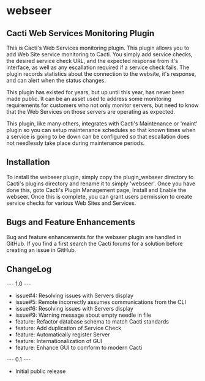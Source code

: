 # webseer

## Cacti Web Services Monitoring Plugin

This is Cacti's Web Services monitoring plugin. This plugin allows you to add Web Site service monitoring to Cacti. You simply add service checks, the desired service check URL, and the expected response from it's interface, as well as any escallation required if a service check fails. The plugin records statistics about the connection to the website, it's response, and can alert when the status changes.

This plugin has existed for years, but up until this year, has never been made public. It can be an asset used to address some monitoring requirements for customers who not only monitor servers, but need to know that the Web Services on those servers are operating as expected.

This plugin, like many others, integrates with Cacti's Maintenance or 'maint' plugin so you can setup maintenance schedules so that known times when a service is going to be down can be configured so that escallation does not needlessly take place during maintenance periods.

## Installation

To install the webseer plugin, simply copy the plugin_webseer directory to Cacti's plugins directory and rename it to simply 'webseer'. Once you have done this, goto Cacti's Plugin Management page, Install and Enable the webseer. Once this is complete, you can grant users permission to create service checks for various Web Sites and Services.

## Bugs and Feature Enhancements

Bug and feature enhancements for the webseer plugin are handled in GitHub. If you find a first search the Cacti forums for a solution before creating an issue in GitHub.

## ChangeLog

--- 1.0 ---
* issue#4: Resolving issues with Servers display
* issue#5: Remote incorrectly assumes communications from the CLI
* issue#6: Resolving issues with Servers display
* issue#9: Warning message about empty needle in file
* feature: Refactor database schema to match Cacti standards
* feature: Add duplication of Service Check
* feature: Automatically register Server
* feature: Internationalization of GUI
* feature: Enhance GUI to comform to modern Cacti

--- 0.1 ---
* Initial public release

